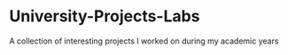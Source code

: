 # University-Projects-Labs
A collection of interesting projects I worked on during my academic years
